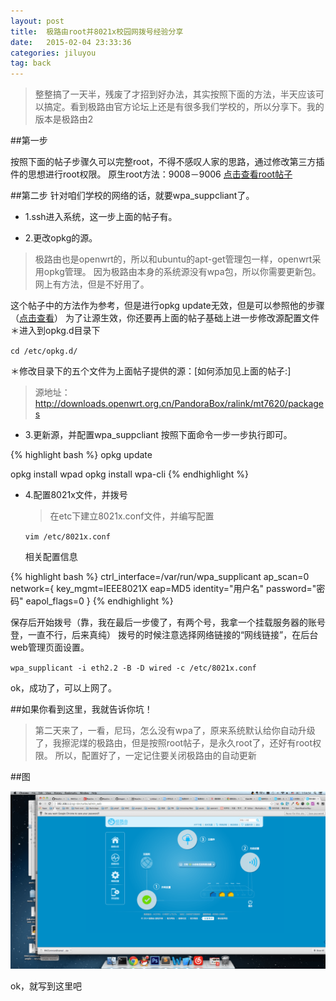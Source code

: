 ```yaml
---
layout: post
title:  极路由root并8021x校园网拨号经验分享
date:   2015-02-04 23:33:36
categories: jiluyou
tag: back
---
```



>整整搞了一天半，残废了才招到好办法，其实按照下面的方法，半天应该可以搞定。看到极路由官方论坛上还是有很多我们学校的，所以分享下。我的版本是极路由2

##第一步

按照下面的帖子步骤久可以完整root，不得不感叹人家的思路，通过修改第三方插件的思想进行root权限。
原生root方法：9008－9006 [点击查看root帖子](http://www.koolshare.cn/thread-1857-1-1.html)

##第二步
针对咱们学校的网络的话，就要wpa_suppcliant了。
 * 1.ssh进入系统，这一步上面的帖子有。

 * 2.更改opkg的源。
>极路由也是openwrt的，所以和ubuntu的apt-get管理包一样，openwrt采用opkg管理。
因为极路由本身的系统源没有wpa包，所以你需要更新包。网上有方法，但是不好用了。

这个帖子中的方法作为参考，但是进行opkg update无效，但是可以参照他的步骤（[点击查看](http://bbs.hiwifi.com/forum.php?mod=viewthread&tid=44876&highlight=%E6%BA%90)）
为了让源生效，你还要再上面的帖子基础上进一步修改源配置文件
＊进入到opkg.d目录下

`cd /etc/opkg.d/` 

＊修改目录下的五个文件为上面帖子提供的源：[如何添加见上面的帖子:]

>源地址：http://downloads.openwrt.org.cn/PandoraBox/ralink/mt7620/packages

 * 3.更新源，并配置wpa_suppcliant
按照下面命令一步一步执行即可。

{% highlight bash %}
opkg update

opkg install wpad
opkg install wpa-cli
{% endhighlight %}

 * 4.配置8021x文件，并拨号
	>在etc下建立8021x.conf文件，并编写配置

	`vim /etc/8021x.conf`

	相关配置信息

{% highlight bash %}
ctrl_interface=/var/run/wpa_supplicant
ap_scan=0
network={
    key_mgmt=IEEE8021X
    eap=MD5
    identity="用户名"
    password="密码"
    eapol_flags=0
}
{% endhighlight %}

保存后开始拨号（靠，我在最后一步傻了，有两个号，我拿一个挂载服务器的账号登，一直不行，后来真纯）
拨号的时候注意选择网络链接的“网线链接”，在后台web管理页面设置。

`wpa_supplicant -i eth2.2 -B -D wired -c /etc/8021x.conf`

ok，成功了，可以上网了。

##如果你看到这里，我就告诉你坑！

>第二天来了，一看，尼玛，怎么没有wpa了，原来系统默认给你自动升级了，我擦泥煤的极路由，但是按照root帖子，是永久root了，还好有root权限。
所以，配置好了，一定记住要关闭极路由的自动更新

##图

![极路由截图](/images/post/jiluyou/jiluyou.png)




ok，就写到这里吧






